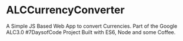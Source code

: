 # ALCCurrencyConverter
A Simple JS Based Web App to convert Currencies. Part of the Google ALC3.0 #7DaysofCode Project Built with ES6, Node and some Coffee.
